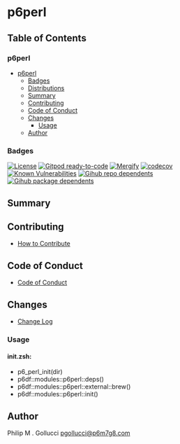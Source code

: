# p6perl

## Table of Contents


### p6perl
- [p6perl](#p6perl)
  - [Badges](#badges)
  - [Distributions](#distributions)
  - [Summary](#summary)
  - [Contributing](#contributing)
  - [Code of Conduct](#code-of-conduct)
  - [Changes](#changes)
    - [Usage](#usage)
  - [Author](#author)

### Badges

[![License](https://img.shields.io/badge/License-Apache%202.0-yellowgreen.svg)](https://opensource.org/licenses/Apache-2.0)
[![Gitpod ready-to-code](https://img.shields.io/badge/Gitpod-ready--to--code-blue?logo=gitpod)](https://gitpod.io/#https://github.com/p6m7g8/p6perl)
[![Mergify](https://img.shields.io/endpoint.svg?url=https://gh.mergify.io/badges/p6m7g8/p6perl/&style=flat)](https://mergify.io)
[![codecov](https://codecov.io/gh/p6m7g8/p6perl/branch/master/graph/badge.svg?token=14Yj1fZbew)](https://codecov.io/gh/p6m7g8/p6perl)
[![Known Vulnerabilities](https://snyk.io/test/github/p6m7g8/p6perl/badge.svg?targetFile=package.json)](https://snyk.io/test/github/p6m7g8/p6perl?targetFile=package.json)
[![Gihub repo dependents](https://badgen.net/github/dependents-repo/p6m7g8/p6perl)](https://github.com/p6m7g8/p6perl/network/dependents?dependent_type=REPOSITORY)
[![Gihub package dependents](https://badgen.net/github/dependents-pkg/p6m7g8/p6perl)](https://github.com/p6m7g8/p6perl/network/dependents?dependent_type=PACKAGE)

## Summary

## Contributing

- [How to Contribute](CONTRIBUTING.md)

## Code of Conduct

- [Code of Conduct](https://github.com/p6m7g8/.github/blob/master/CODE_OF_CONDUCT.md)

## Changes

- [Change Log](CHANGELOG.md)

### Usage

#### init.zsh:

- p6_perl_init(dir)
- p6df::modules::p6perl::deps()
- p6df::modules::p6perl::external::brew()
- p6df::modules::p6perl::init()


## Author

Philip M . Gollucci <pgollucci@p6m7g8.com>
